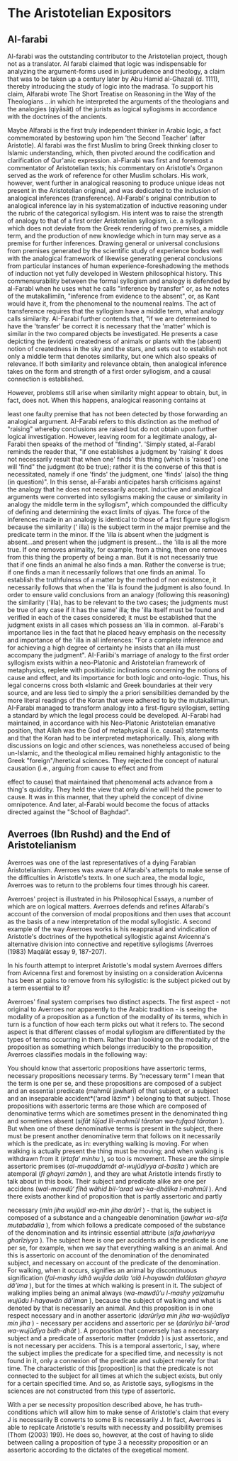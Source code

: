 The Aristotelian Expositors
===========================

Al-farabi
---------

Al-farabi was the outstanding contributor to the Aristotelian project,
though not as a translator. Al farabi claimed that logic was
indispensable for analyzing the argument-forms used in jurisprudence and
theology, a claim that was to be taken up a century later by Abu Hamid
al-Ghazali (d. 1111), thereby introducing the study of logic into the
madrasa. To support his claim, Alfarabi wrote The Short Treatise on
Reasoning in the Way of the Theologians …in which he interpreted the
arguments of the theologians and the analogies (qiyâsât) of the jurists
as logical syllogisms in accordance with the doctrines of the ancients.

Maybe Alfarabi is the first truly independent thinker in Arabic logic, a
fact commemorated by bestowing upon him 'the Second Teacher' (after
Aristotle). Al farabi was the first Muslim to bring Greek thinking
closer to Islamic understanding, which, then pivoted around the
codification and clarification of Qur'anic expression. al-Fiarabi was
first and foremost a commentator of Aristotelian texts; his commentary
on Aristotle's Organon served as the work of reference for other Muslim
scholars. His work, however, went further in analogical reasoning to
produce unique ideas not present in the Aristotelian original, and was
dedicated to the inclusion of analogical inferences (transference).
AI-FarabI's original contribution to analogical inference lay in his
systematization of inductive reasoning under the rubric of the
categorical syllogism. His intent was to raise the strength of analogy
to that of a first order Aristotelian syllogism, i.e. a syllogism which
does not deviate from the Greek rendering of two premises, a middle
term, and the production of new knowledge which in turn may serve as a
premise for further inferences. Drawing general or universal conclusions
from premises generated by the scientific study of experience bodes well
with the analogical framework of likewise generating general conclusions
from particular instances of human experience-foreshadowing the methods
of induction not yet fully developed in Western philosophical history.
This commensurability between the formal syllogism and analogy is
defended by al-Farabl when he uses what he calls "inference by transfer"
or, as he notes of the mutakallimiln, "inference from evidence to the
absent", or, as Kant would have it, from the phenomenal to the noumenal
realms. The act of transference requires that the syllogism have a
middle term, what analogy calls similarity. AI-Farabi further contends
that, "if we are determined to have the 'transfer' be correct it is
necessary that the 'matter' which is similar in the two compared objects
be investigated. He presents a case depicting the (evident) createdness
of animals or plants with the (absent) notion of createdness in the sky
and the stars, and sets out to establish not only a middle term that
denotes similarity, but one which also speaks of relevance. If both
similarity and relevance obtain, then analogical inference takes on the
form and strength of a first order syllogism, and a causal connection is
established.

However, problems still arise when similarity might appear to obtain,
but, in fact, does not. When this happens, analogical reasoning contains
at

least one faulty premise that has not been detected by those forwarding
an analogical argument. AI-Farabi refers to this distinction as the
method of "raising" whereby conclusions are raised but do not obtain
upon further logical investigation. However, leaving room for a
legitimate analogy, al-Farabi then speaks of the method of "finding".
'Simply stated, al-Farabl reminds the reader that, "if one establishes a
judgment by 'raising' it does not necessarily result that when one'
finds' this thing (which is 'raised') one will 'find" the judgment (to
be true); rather it is the converse of this that is necessitated, namely
if one 'finds' the judgment, one 'finds' (also) the thing (in
question)". In this sense, al-Farabi anticipates harsh criticisms
against the analogy that he does not necessarily accept. Inductive and
analogical arguments were converted into syllogisms making the cause or
similarity in analogy the middle term in the syllogism", which
compounded the difficulty of defining and determining the exact limits
of qiyas. The force of the inferences made in an analogy is identical to
those of a first figure syllogism because the similarity (' illa) is the
subject term in the major premise and the predicate term in the minor.
If the 'illa is absent when the judgment is absent...and present when
the judgment is present... the 'illa is all the more true. If one
removes animality, for example, from a thing, then one removes from this
thing the property of being a man. But it is not necessarily true that
if one finds an animal he also finds a man. Rather the converse is true;
if one finds a man it necessarily follows that one finds an animal. To
establish the truthfulness of a matter by the method of non existence,
it necessarily follows that when the 'illa is found the judgment is also
found. In order to ensure valid conclusions from an analogy (following
this reasoning) the similarity ('illa), has to be relevant to the two
cases; the judgments must be true of any case if it has the same' illa;
the 'illa itself must be found and verified in each of the cases
considered; it must be established that the judgment exists in all cases
which possess an 'illa in common.  al-Farabi's importance lies in the
fact that he placed heavy emphasis on the necessity and importance of
the 'illa in all inferences: "For a complete inference and for achieving
a high degree of certainty he insists that an illa must accompany the
judgment". AI-Fariibi's marriage of analogy to the first order syllogism
exists within a neo-Platonic and Aristotelian framework of metaphysics,
replete with positivistic inclinations concerning the notions of cause
and effect, and its importance for both logic and onto-logic. Thus, his
legal concerns cross both «Islamic and Greek boundaries at their very
source, and are less tied to simply the a priori sensibilities demanded
by the more literal readings of the Koran that were adhered to by the
mutakallimun. AI-Farabi managed to transform analogy into a first-figure
syllogism, setting a standard by which the legal process could be
developed. AI-Farabi had maintained, in accordance with his Neo-Platonic
Aristotelian emanative position, that Allah was the God of metaphysical
(i.e. causal) statements and that the Koran had to be interpreted
metaphorically. This, along with discussions on logic and other
sciences, was nonetheless accused of being un-Islamic, and the
theological milieu remained highly antagonistic to the Greek
"foreign"/heretical sciences. They rejected the concept of natural
causation (i.e., arguing from cause to effect and from

effect to cause) that maintained that phenomenal acts advance from a
thing's quiddity. They held the view that only divine will held the
power to cause. It was in this manner, that they upheld the concept of
divine omnipotence. And later, al-Farabi would become the focus of
attacks directed against the "School of Baghdad".

Averroes (Ibn Rushd) and the End of Aristotelianism
---------------------------------------------------

Averroes was one of the last representatives of a dying Farabian
Aristotelianism. Averroes was aware of Alfarabi's attempts to make sense
of the difficulties in Aristotle's texts. In one such area, the modal
logic, Averroes was to return to the problems four times through his
career.

Averroes' project is illustrated in his Philosophical Essays, a number
of which are on logical matters. Averroes defends and refines Alfarabi's
account of the conversion of modal propositions and then uses that
account as the basis of a new interpretation of the modal syllogistic. A
second example of the way Averroes works is his reappraisal and
vindication of Aristotle's doctrines of the hypothetical syllogistic
against Avicenna's alternative division into connective and repetitive
syllogisms (Averroes (1983) Maqâlât essay 9, 187-207).

In his fourth attempt to interpret Aristotle's modal system Averroes
differs from Avicenna first and foremost by insisting on a consideration
Avicenna has been at pains to remove from his syllogistic: is the
subject picked out by a term essential to it?

Averroes' final system comprises two distinct aspects. The first
aspect - not original to Averroes nor apparently to the Arabic
tradition - is seeing the modality of a proposition as a function of the
modality of its terms, which in turn is a function of how each term
picks out what it refers to. The second aspect is that different classes
of modal syllogism are differentiated by the types of terms occurring in
them. Rather than looking on the modality of the proposition as
something which belongs irreducibly to the proposition, Averroes
classifies modals in the following way:

You should know that assertoric propositions have assertoric terms,
necessary propositions necessary terms. By “necessary term” I mean that
the term is one per se, and these propositions are composed of a subject
and an essential predicate (mahmûl jawharî) of that subject, or a
subject and an inseparable accident*(‘arad lâzim* ) belonging to that
subject. Those propositions with assertoric terms are those which are
composed of denominative terms which are sometimes present in the
denominated thing and sometimes absent (*sifât tûjad lil-mahmûl târatan
wa-tufqad târatan* ). But when one of these denominative terms is
present in the subject, there must be present another denominative term
that follows on it necessarily which is the predicate, as in: everything
walking is moving. For when walking is actually present the thing must
be moving; and when walking is withdrawn from it (*irtafa‘ minhu* ), so
too is movement. These are the simple assertoric premises
(*al-muqaddamât al-wujûdiyya al-basîta* ) which are atemporal (*fî
ghayri zamân* ), and they are what Aristotle intends firstly to talk
about in this book. Their subject and predicate alike are one per
accidens (*wal-mawdû‘ fîhâ wâhid bil-‘arad wa-ka-dhâlika l-mahmûl* ).
And there exists another kind of proposition that is partly assertoric
and partly

necessary (*min jiha wujûdî wa-min jiha darûrî* ) - that is, the subject
is composed of a substance and a changeable denomination (*jawhar
wa-sifa mutabaddila* ), from which follows a predicate composed of the
substance of the denomination and its intrinsic essential attribute
(*sifa jawhariyya gharîziyya* ). The subject here is one per accidents
and the predicate is one per se, for example, when we say that
everything walking is an animal. And this is assertoric on account of
the denomination of the denominated subject, and necessary on account of
the predicate of the denomination. For walking, when it occurs,
signifies an animal by discontinuous signification (*fal-mashy idhâ
wujida dalla ‘alâ l-hayawân dalâlatan ghayra dâ'ima* ), but for the
times at which walking is present in it. The subject of walking implies
being an animal always (*wa-mawdû‘u l-mashy yalzamuhu wujûdu l-hayawân
dâ'iman* ), because the subject of walking and what is denoted by that
is necessarily an animal. And this proposition is in one respect
necessary and in another assertoric (*darûrîya min jiha wa-wujûdîya min
jiha* ) - necessary per accidens and assertoric per se (*darûrîya
bil-‘arad wa-wujûdîya bidh-dhât* ). A proposition that conversely has a
necessary subject and a predicate of assertoric matter (*mâdda* ) is
just assertoric, and is not necessary per accidens. This is a temporal
assertoric, I say, where the subject implies the predicate for a
specified time, and necessity is not found in it, only a connexion of
the predicate and subject merely for that time. The characteristic of
this [proposition] is that the predicate is not connected to the subject
for all times at which the subject exists, but only for a certain
specified time. And so, as Aristotle says, syllogisms in the sciences
are not constructed from this type of assertoric.

With a per se necessity proposition described above, he has
truth-conditions which will allow him to make sense of Aristotle's claim
that every J is necessarily B converts to some B is necessarily J. In
fact, Averroes is able to replicate Aristotle's results with necessity
and possibility premises (Thom (2003) 199). He does so, however, at the
cost of having to slide between calling a proposition of type 3 a
necessity proposition or an assertoric according to the dictates of the
exegetical moment.


